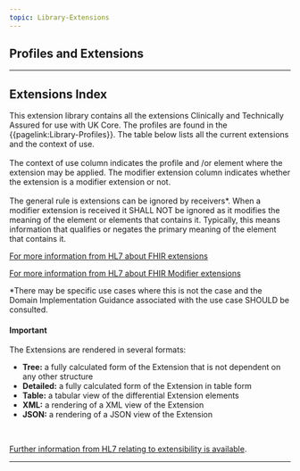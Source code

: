 ```yaml
---
topic: Library-Extensions
---
```

## Profiles and Extensions

---

## Extensions Index

This extension library contains all the extensions Clinically and Technically Assured for use with UK Core. The profiles are found in the {{pagelink:Library-Profiles}}. The table below lists all the current extensions and the context of use. 
<br><br>
The context of use column indicates the profile and /or element where the extension may be applied. The modifier extension column indicates whether the extension is a modifier extension or not.
<br><br>
The general rule is extensions can be ignored by receivers*. When a modifier extension is received it SHALL NOT be ignored as it modifies the meaning of the element or elements that contains it. Typically, this means information that qualifies or negates the primary meaning of the element that contains it.

<a href="http://hl7.org/fhir/R4/extensibility.html#Extension" class="external">For more information from HL7 about FHIR extensions</a>

<a href="http://hl7.org/fhir/R4/extensibility.html#modifierExtension" class="external">For more information from HL7 about FHIR Modifier extensions</a>

*There may be specific use cases where this is not the case and the Domain Implementation Guidance associated with the use case SHOULD be consulted.

<div markdown="span" class="alert alert-warning" role="alert"><h4><i class="fa fa-warning"></i> Important</h4>
The Extensions are rendered in several formats: 
<ul>
<li><b>Tree:</b> a fully calculated form of the Extension that is not dependent on any other structure</li>
<li><b>Detailed:</b> a fully calculated form of the Extension in table form</li>
<li><b>Table:</b> a tabular view of the differential Extension elements</li>
<li><b>XML:</b> a rendering of a XML view of the Extension</li>
<li><b>JSON:</b> a rendering of a JSON view of the Extension</li> 
</ul>
<br>

<a href="http://hl7.org/fhir/R4/extensibility.html" class="external">Further information from HL7 relating to extensibility is available</a>.

</div>

---
